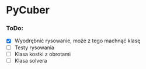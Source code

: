 # PyCuber

### ToDo:

- [x] Wyodrębnić rysowanie, może z tego machnąć klasę
- [ ] Testy rysowania
- [ ] Klasa kostki z obrotami
- [ ] Klasa solvera